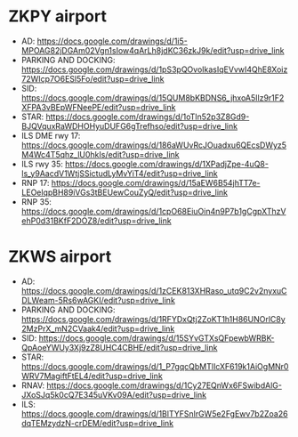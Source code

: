 # ZKPY airport
- AD: https://docs.google.com/drawings/d/1i5-MPOAG82jDGAm02Vgn1sIow4qArLh8jdKC36zkJ9k/edit?usp=drive_link
- PARKING AND DOCKING: https://docs.google.com/drawings/d/1pS3pQOvoIkasIqEVvwI4QhE8Xoiz72WIcp7O6ESl5Fo/edit?usp=drive_link
- SID: https://docs.google.com/drawings/d/15QUM8bKBDNS6_jhxoA5Ilz9r1F2XFPA3vBEpWFNeePE/edit?usp=drive_link
- STAR: https://docs.google.com/drawings/d/1oTln52p3Z8Gd9-BJQVquxRaWDHOHyuDUFG6gTrefhso/edit?usp=drive_link
- ILS DME rwy 17: https://docs.google.com/drawings/d/186aWUvRcJOuadxu6QEcsDWyz5M4Wc4T5qhz_lU0hkIs/edit?usp=drive_link
- ILS rwy 35: https://docs.google.com/drawings/d/1XPadjZpe-4uQ8-ls_y9AacdV1WtjSSictudLyMvYiT4/edit?usp=drive_link
- RNP 17: https://docs.google.com/drawings/d/15aEW6B54jhTT7e-LEOelqpBH89iVGs3tBEUewCouZyQ/edit?usp=drive_link
- RNP 35: https://docs.google.com/drawings/d/1cpO68EiuOin4n9P7b1gCgpXThzVehP0d31BKfF2DOZ8/edit?usp=drive_link

# ZKWS airport
- AD: https://docs.google.com/drawings/d/1zCEK813XHRaso_utq9C2v2nyxuCDLWeam-5Rs6wAGKI/edit?usp=drive_link
- PARKING AND DOCKING: https://docs.google.com/drawings/d/1RFYDxQtj2ZoKT1h1H86UNOrlC8y2MzPrX_mN2CVaak4/edit?usp=drive_link
- SID: https://docs.google.com/drawings/d/15SYvGTXsQFpewbWRBK-QpAoeYWUy3Xj9zZ8UHC4CBHE/edit?usp=drive_link
- STAR: https://docs.google.com/drawings/d/1_P7gqcQbMTlIcXF619k1AiOgMNr0WRV7MagiftFtEL4/edit?usp=drive_link
- RNAV: https://docs.google.com/drawings/d/1Cy27EQnWx6FSwibdAlG-JXoSJq5k0cQ7E345uVKv09A/edit?usp=drive_link
- ILS: https://docs.google.com/drawings/d/1BlTYFSnlrGW5e2FgEwv7b2Zoa26dqTEMzydzN-crDEM/edit?usp=drive_link
